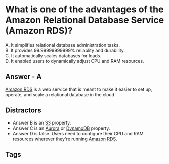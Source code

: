 # What is one of the advantages of the Amazon Relational Database Service (Amazon RDS)?

A. It simplifies relational database administration tasks.  
B. It provides 99.99999999999% reliablity and durability.  
C. It automatically scales databases for loads.  
D. It enabled users to dynamically adjust CPU and RAM resources.  

## Answer - A
[Amazon RDS](../202309120141) is a web service that is meant to make it easier to set up, operate, and scale a relational database in the cloud.  

## Distractors
* Answer B is an [S3](../202309110516) property.  
* Answer C is an [Aurora](../202309120144) or [DynamoDB](./202309120319) property.  
* Answer D is false. Users need to configure their CPU and RAM resources wherever they're running [Amazon RDS](../202309120141).  

## Tags
